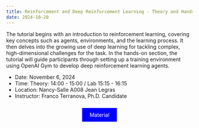 ```yaml
---
title: Reinforcement and Deep Reinforcement Learning - Theory and Hands-On Lab for Setting Up a Training Environment
date: 2024-10-20
---
```

The tutorial begins with an introduction to reinforcement learning, covering key concepts such as agents, environments, and the learning process. It then delves into the growing use of deep learning for tackling complex, high-dimensional challenges for the task. In the hands-on section, the tutorial will guide participants through setting up a training environment using OpenAI Gym to develop deep reinforcement learning agents.

- Date: November 6, 2024 
- Time: Theory: 14:00 - 15:00 / Lab 15:15 - 16:15 
- Location: Nancy-Salle A008 Jean Legras 
- Instructor: Franco Terranova, Ph.D. Candidate
<p align="center">
<a href="https://gitlab.inria.fr/fterrano/deeploria/-/tree/main/Tutorials/1.%20Reinforcement%20and%20Deep%20Reinforcement%20Learning:%20Theory%20and%20Hands-On%20Lab%20for%20Setting%20Up%20a%20Training%20Environment?ref_type=heads" style="background-color: blue; color: white; padding: 10px 20px; text-align: center; text-decoration: none; display: inline-block; margin: 10px 5px; cursor: pointer;">Material</a>
</p>
